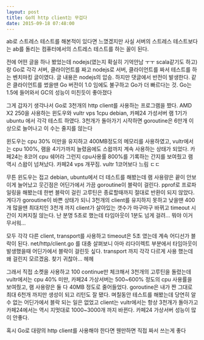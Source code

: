 ```yaml
---
layout: post
title: Go의 http client는 무겁다
date: 2015-09-18 07:48:00
---
```

ab로 스트레스 테스트를 해본적이 있다면 느꼈겠지만 사실 서버의 스트레스 테스트보다는 ab를 돌리는 컴퓨터에서의 스트레스 테스트를 하는 꼴이 된다.

전에 어떤 글을 하나 봤었는데 nodejs(였는지 확실히 기억안남 ㅜㅜ scala같기도 하고)랑 Go로 각각 서버, 클라이언트를 짜고 nodejs로 서버, 클라이언트를 짜서 테스트를 하는 벤치마킹 글이였다. 글 내용은 nodejs의 압승. 하지만 댓글에서 반전이 발생한다. 같은 클라이언트를 썼을땐 Go 버전이 1.0 임에도 불구하고 Go가 더 빠르다는 것. Go는 1.5에 들어와서 GC의 성능이 미친듯이 좋아졌다

그게 갑자기 생각나서 Go로 3천개의 http client를 사용하는 프로그램을 짰다. AMD X2 250을 사용하는 윈도우와 vultr vps 1cpu debian, 카페24 가성서버 램 1기가 ubuntu 에서 각각 테스트 하였다. 3천개가 돌아가기 시작하면 goroutine은 6만개 이상으로 늘어나고 이 수는 줄지를 않는다

윈도우는 cpu 30% 미만을 유지하고 400MB정도의 메모리를 사용하였고, vultr에서는 cpu 100%, 램을 4기가까지 늘렸음에도 스왑까지 계속 사용하는 상태가 되었다. 카페24는 8코어 cpu 쉐어라 그런지 cpu사용률 800%를 기록하는 간지를 보여줬고 램 역시 스왑이 넘쳐났다. 카페24 vps 개꾸짐. vultr 1코어보다 느림 ㄷㄷ

무튼 윈도우는 접고 debian, ubuntu에서 더 테스트를 해봤는데 램 사용량은 끝이 안보이게 늘어났고 웃긴점은 어딘가에서 가끔 goroutine이 블락이 걸린다. pprof로 프로파일링을 해봤는데 한번 블락이 걸린 고루틴은 종료할때까지 절대로 반환이 되지 않았다. 게다가 goroutine이 바쁜 상태가 되니 3천개의 client를 유지하지 못하고 낮을땐 400개 많을땐 최대치인 3천개 까지 client가 살아있는 갯수가 마구마구 바뀌고  timeout 시간이 지켜지질 않는다. 난 분명 5초로 했는데 타임아웃이 1분도 넘게 걸려... 뭐야 이거 무서워...

모두 각각 다른 client, transport를 사용하고 timeout은 5초 였는데 계속 어디선가 블락이 된다. net/http/client.go 를 대충 살펴보니 아마 리다이렉트 부분에서 타임아웃이 발생했을때 어딘가에서 블락이 걸린듯 싶다. transport 까지 각각 다르게 사용 했는데 왜 걸린지 모르겠음. 찾기 귀찮아... 헤헤

그래서 직접 소켓을 사용하고 100 continue만 체크해서 3천개의 고루틴을 돌렸는데 vultr에서는 cpu 40% 미만, 카페24 가상서버는 500~600% 정도의 cpu 사용률을 보여줬고, 램 사용량은 둘 다 40MB 정도로 줄어들었다. goroutine은 내가 짠 그대로 최대 6천개 까지만 생성이 되고 리턴도 잘 됐다. 며칠동안 테스트를 해봤는데 당연히 알 수 없는 어딘가에서 블락 되는 일은 없었고 client는 vultr에서는 항상 3천개가 돌아가고 카페24에서는 역시 지멋대로 1000~3000개 까지 바뀐다. 카페24 가상서버 성능이 많이 안좋다.

혹시 Go로 대량의 http client를 사용해야 한다면 웬만하면 직접 짜서 쓰는게 좋다
